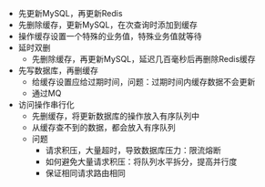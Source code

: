 - 先更新MySQL，再更新Redis
- 先删除缓存，更新MySQL，在次查询时添加到缓存
- 操作缓存设置一个特殊的业务值，特殊业务值就等待
- 延时双删
	- 先删除缓存，再更新MySQL，延迟几百毫秒后再删除Redis缓存
- 先写数据库，再删缓存
	- 给缓存设置应给过期时间，问题：过期时间内缓存数据不会更新
	- 通过MQ
- 访问操作串行化
	- 先删缓存，将更新数据库的操作放入有序队列中
	- 从缓存查不到的数据，都会放入有序队列
	- 问题
		- 请求积压，大量超时，导致数据库压力：限流熔断
		- 如何避免大量请求积压：将队列水平拆分，提高并行度
		- 保证相同请求路由相同